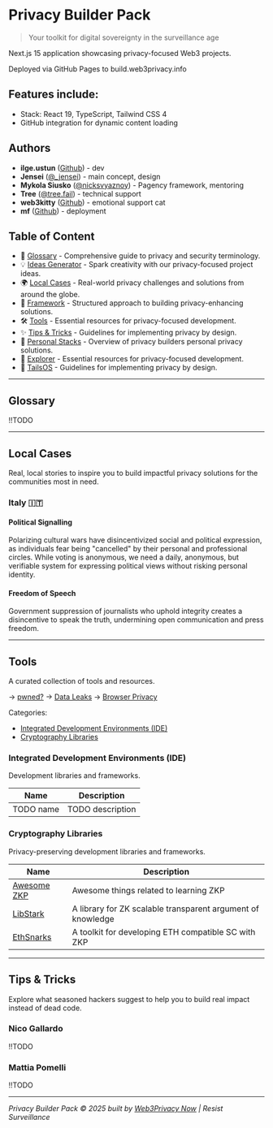 # Privacy Builder Pack

> Your toolkit for digital sovereignty in the surveillance age

Next.js 15 application showcasing privacy-focused Web3 projects.

Deployed via GitHub Pages to build.web3privacy.info

## Features include:
- Stack: React 19, TypeScript, Tailwind CSS 4
- GitHub integration for dynamic content loading


## Authors
* **ilge.ustun** ([Github](https://github.com/ilge-ustun)) - dev
* **Jensei** ([@_jensei](https://x.com/jensei_)) - main concept, design
* **Mykola Siusko** ([@nicksvyaznoy](https://x.com/nicksvyaznoy)) - Pagency framework, mentoring
* **Tree** ([@tree.fail](https://bsky.app/profile/tree.fail)) - technical support
* **web3kitty** ([Github](https://github.com/web3kitty)) - emotional support cat
* **mf** ([Github](https://github.com/debelg)) - deployment


## Table of Content

* 📖 [Glossary](#glossary) - Comprehensive guide to privacy and security terminology.
* 💡 [Ideas Generator](#ideas-generator) - Spark creativity with our privacy-focused project ideas.
* 🌍 [Local Cases](#local-cases) - Real-world privacy challenges and solutions from around the globe.
* 🧱 [Framework](#framework) - Structured approach to building privacy-enhancing solutions.
* 🛠️ [Tools](#tools) - Essential resources for privacy-focused development.
* ✨ [Tips & Tricks](#tips-tricks) - Guidelines for implementing privacy by design.
* 👤 [Personal Stacks](#personal-stacks) - Overview of privacy builders personal privacy solutions.
* 🧭 [Explorer](#explorer) - Essential resources for privacy-focused development.
* 🐧 [TailsOS](#tails-os) - Guidelines for implementing privacy by design.

---

## Glossary

!!TODO

---

## Local Cases

Real, local stories to inspire you to build impactful privacy solutions for the communities most in need.

### Italy 🇮🇹

#### Political Signalling

Polarizing cultural wars have disincentivized social and political expression, as individuals fear being "cancelled" by their personal and professional circles. While voting is anonymous, we need a daily, anonymous, but verifiable system for expressing political views without risking personal identity.

#### Freedom of Speech

Government suppression of journalists who uphold integrity creates a disincentive to speak the truth, undermining open communication and press freedom.

---

## Tools

A curated collection of tools and resources.

→ [pwned?](https://haveibeenpwned.com) → [Data Leaks](https://monitor.mozilla.org/breaches) → [Browser Privacy](https://privacytests.org/)

Categories:
* [Integrated Development Environments (IDE)](#integrated-development-environments-ide)
* [Cryptography Libraries](#cryptography-libraries)

### Integrated Development Environments (IDE)

Development libraries and frameworks.

| Name | Description |
| --- | --- |
| TODO name | TODO description |

### Cryptography Libraries

Privacy-preserving development libraries and frameworks.

| Name | Description |
| --- | --- |
| [Awesome ZKP](/) | Awesome things related to learning ZKP |
| [LibStark](/) | A library for ZK scalable transparent argument of knowledge |
| [EthSnarks](/) | A toolkit for developing ETH compatible SC with ZKP |


---

## Tips & Tricks

Explore what seasoned hackers suggest to help you to build real impact instead of dead code.

### Nico Gallardo

!!TODO

### Mattia Pomelli

!!TODO

---

*Privacy Builder Pack © 2025 built by [Web3Privacy Now](web3privacy.info) | Resist Surveillance*
